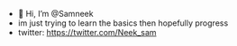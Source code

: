 - 👋 Hi, I’m @Samneek
- im just trying to learn the basics then hopefully progress
- twitter: https://twitter.com/Neek_sam

<!---
Samneek/Samneek is a ✨ special ✨ repository because its `README.md` (this file) appears on your GitHub profile.
You can click the Preview link to take a look at your changes.
--->
